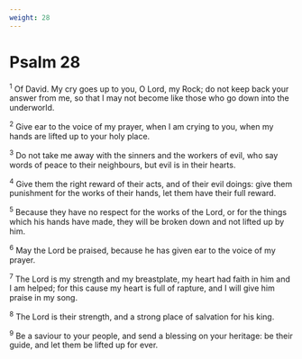 ```yaml
---
weight: 28
---
```


# Psalm 28

<sup>1</sup> Of David. My cry goes up to you, O Lord, my Rock; do not keep back your answer from me, so that I may not become like those who go down into the underworld. 

<sup>2</sup> Give ear to the voice of my prayer, when I am crying to you, when my hands are lifted up to your holy place. 

<sup>3</sup> Do not take me away with the sinners and the workers of evil, who say words of peace to their neighbours, but evil is in their hearts. 

<sup>4</sup> Give them the right reward of their acts, and of their evil doings: give them punishment for the works of their hands, let them have their full reward. 

<sup>5</sup> Because they have no respect for the works of the Lord, or for the things which his hands have made, they will be broken down and not lifted up by him. 

<sup>6</sup> May the Lord be praised, because he has given ear to the voice of my prayer. 

<sup>7</sup> The Lord is my strength and my breastplate, my heart had faith in him and I am helped; for this cause my heart is full of rapture, and I will give him praise in my song. 

<sup>8</sup> The Lord is their strength, and a strong place of salvation for his king. 

<sup>9</sup> Be a saviour to your people, and send a blessing on your heritage: be their guide, and let them be lifted up for ever. 


